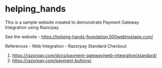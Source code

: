 # helping_hands
This is a sample website created to demonstrate Payment Gateway Integration using Razorpay.

See the website - https://helping-hands-foundation.000webhostapp.com/


References - Web Integration - Razorpay Standard Checkout

1. https://razorpay.com/docs/payment-gateway/web-integration/standard/
2. https://razorpay.com/payment-buttons/
